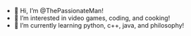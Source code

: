 - 👋 Hi, I’m @ThePassionateMan!
- 👀 I’m interested in video games, coding, and cooking!
- 🌱 I’m currently learning python, c++, java, and philosophy!

<!---
ThePassionateMan/ThePassionateMan is a ✨ special ✨ repository because its `README.md` (this file) appears on your GitHub profile.
You can click the Preview link to take a look at your changes.
--->
